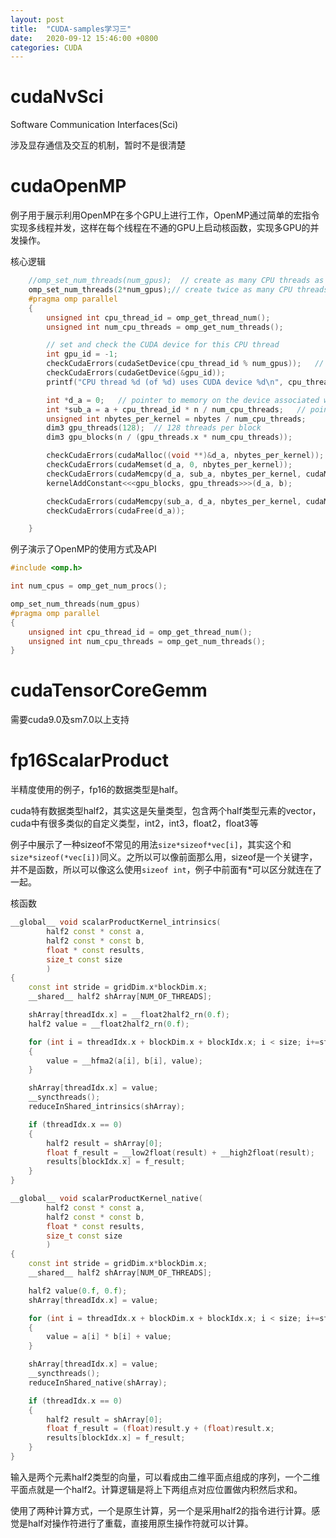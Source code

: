 ```yaml
---
layout: post
title:  "CUDA-samples学习三"
date:   2020-09-12 15:46:00 +0800
categories: CUDA
---
```


# cudaNvSci

Software Communication Interfaces(Sci)

涉及显存通信及交互的机制，暂时不是很清楚

# cudaOpenMP

例子用于展示利用OpenMP在多个GPU上进行工作，OpenMP通过简单的宏指令实现多线程并发，这样在每个线程在不通的GPU上启动核函数，实现多GPU的并发操作。

核心逻辑

```c++
    //omp_set_num_threads(num_gpus);  // create as many CPU threads as there are CUDA device
    omp_set_num_threads(2*num_gpus);// create twice as many CPU threads as there are CUDA devices
    #pragma omp parallel
    {
        unsigned int cpu_thread_id = omp_get_thread_num();
        unsigned int num_cpu_threads = omp_get_num_threads();

        // set and check the CUDA device for this CPU thread
        int gpu_id = -1;
        checkCudaErrors(cudaSetDevice(cpu_thread_id % num_gpus));   // "% num_gpus" allows more CPU threads than GPU devices
        checkCudaErrors(cudaGetDevice(&gpu_id));
        printf("CPU thread %d (of %d) uses CUDA device %d\n", cpu_thread_id, num_cpu_threads, gpu_id);

        int *d_a = 0;   // pointer to memory on the device associated with this CPU thread
        int *sub_a = a + cpu_thread_id * n / num_cpu_threads;   // pointer to this CPU thread's portion of data
        unsigned int nbytes_per_kernel = nbytes / num_cpu_threads;
        dim3 gpu_threads(128);  // 128 threads per block
        dim3 gpu_blocks(n / (gpu_threads.x * num_cpu_threads));

        checkCudaErrors(cudaMalloc((void **)&d_a, nbytes_per_kernel));
        checkCudaErrors(cudaMemset(d_a, 0, nbytes_per_kernel));
        checkCudaErrors(cudaMemcpy(d_a, sub_a, nbytes_per_kernel, cudaMemcpyHostToDevice));
        kernelAddConstant<<<gpu_blocks, gpu_threads>>>(d_a, b);

        checkCudaErrors(cudaMemcpy(sub_a, d_a, nbytes_per_kernel, cudaMemcpyDeviceToHost));
        checkCudaErrors(cudaFree(d_a));

    }
```

例子演示了OpenMP的使用方式及API

```c++
#include <omp.h>

int num_cpus = omp_get_num_procs();

omp_set_num_threads(num_gpus)
#pragma omp parallel
{
    unsigned int cpu_thread_id = omp_get_thread_num();
    unsigned int num_cpu_threads = omp_get_num_threads();
}
```

# cudaTensorCoreGemm

需要cuda9.0及sm7.0以上支持

# fp16ScalarProduct

半精度使用的例子，fp16的数据类型是half。

cuda特有数据类型half2，其实这是矢量类型，包含两个half类型元素的vector，cuda中有很多类似的自定义类型，int2，int3，float2，float3等

例子中展示了一种sizeof不常见的用法`size*sizeof*vec[i]`，其实这个和`size*sizeof(*vec[i])`同义。之所以可以像前面那么用，sizeof是一个关键字，并不是函数，所以可以像这么使用`sizeof int`，例子中前面有*可以区分就连在了一起。

核函数

```c++ 
__global__ void scalarProductKernel_intrinsics(
        half2 const * const a,
        half2 const * const b,
        float * const results,
        size_t const size
        )
{
    const int stride = gridDim.x*blockDim.x;
    __shared__ half2 shArray[NUM_OF_THREADS];

    shArray[threadIdx.x] = __float2half2_rn(0.f);
    half2 value = __float2half2_rn(0.f);

    for (int i = threadIdx.x + blockDim.x + blockIdx.x; i < size; i+=stride)
    {
        value = __hfma2(a[i], b[i], value);
    }

    shArray[threadIdx.x] = value;
    __syncthreads();
    reduceInShared_intrinsics(shArray);

    if (threadIdx.x == 0)
    {
        half2 result = shArray[0];
        float f_result = __low2float(result) + __high2float(result);
        results[blockIdx.x] = f_result;
    }
}

__global__ void scalarProductKernel_native(
        half2 const * const a,
        half2 const * const b,
        float * const results,
        size_t const size
        )
{
    const int stride = gridDim.x*blockDim.x;
    __shared__ half2 shArray[NUM_OF_THREADS];

    half2 value(0.f, 0.f);
    shArray[threadIdx.x] = value;

    for (int i = threadIdx.x + blockDim.x + blockIdx.x; i < size; i+=stride)
    {
        value = a[i] * b[i] + value;
    }

    shArray[threadIdx.x] = value;
    __syncthreads();
    reduceInShared_native(shArray);

    if (threadIdx.x == 0)
    {
        half2 result = shArray[0];
        float f_result = (float)result.y + (float)result.x;
        results[blockIdx.x] = f_result;
    }
}
```

输入是两个元素half2类型的向量，可以看成由二维平面点组成的序列，一个二维平面点就是一个half2。计算逻辑是将上下两组点对应位置做内积然后求和。

使用了两种计算方式，一个是原生计算，另一个是采用half2的指令进行计算。感觉是half对操作符进行了重载，直接用原生操作符就可以计算。





